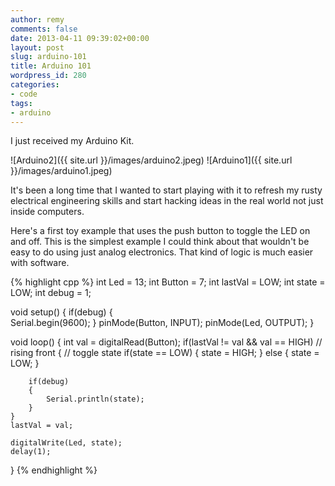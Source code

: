 ```yaml
---
author: remy
comments: false
date: 2013-04-11 09:39:02+00:00
layout: post
slug: arduino-101
title: Arduino 101
wordpress_id: 280
categories:
- code
tags:
- arduino
---
```


I just received my Arduino Kit. 

![Arduino2]({{ site.url }}/images/arduino2.jpeg)
![Arduino1]({{ site.url }}/images/arduino1.jpeg)

It's been a long time that I wanted to start playing with it to refresh my rusty electrical engineering skills and start hacking ideas in the real world not just inside computers.

Here's a first toy example that uses the push button to toggle the LED on and off. 
This is the simplest example I could think about that wouldn't be easy to do using just analog electronics. 
That kind of logic is much easier with software.


{% highlight cpp %}
int Led = 13;
int Button = 7;
int lastVal = LOW;
int state = LOW; 
int debug = 1;

void setup()
{
  if(debug)
  {  
    Serial.begin(9600);
  }
  pinMode(Button, INPUT);
  pinMode(Led, OUTPUT);
}
    
void loop()
{
    int val = digitalRead(Button);
    if(lastVal != val && val == HIGH) // rising front
    {
        // toggle state
        if(state == LOW)
        {
            state = HIGH;
        }
        else
        {
            state = LOW;
        }
        
        if(debug)
        {      
            Serial.println(state);    
        }
    }
    lastVal = val;
      
    digitalWrite(Led, state);
    delay(1);
}
{% endhighlight %}    
